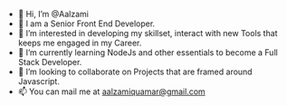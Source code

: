 - 👋 Hi, I’m @Aalzami
- 💼 I am a Senior Front End Developer.
- 👀 I’m interested in developing my skillset, interact with new Tools that keeps me engaged in my Career.
- 🌱 I’m currently learning NodeJs and other essentials to become a Full Stack Developer.
- 💞️ I’m looking to collaborate on Projects that are framed around Javascript.
- 📫 You can mail me at aalzamiquamar@gmail.com
